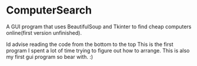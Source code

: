 # ComputerSearch
A GUI program that uses BeautifulSoup and Tkinter to find cheap computers online(first version unfinished). 

Id advise reading the code from the bottom to the top
This is the first program I spent a lot of time trying to figure out how to arrange. 
This is also my first gui program so bear with.  :)

